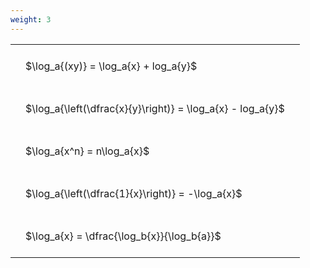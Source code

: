 ```yaml
---
weight: 3
---
```


<style type="text/css">
#T_642c1 th.col_heading {
  text-align: left;
  font-size: 1em;
}
#T_642c1 td {
  text-align: left;
  font-size: 1em;
  padding: 1.5em;
}
</style>
<table id="T_642c1">
  <thead>
  </thead>
  <tbody>
    <tr>
      <td id="T_642c1_row0_col0" class="data row0 col0" >$\log_a{(xy)} = \log_a{x} + log_a{y}$</td>
    </tr>
    <tr>
      <td id="T_642c1_row1_col0" class="data row1 col0" >$\log_a{\left(\dfrac{x}{y}\right)} = \log_a{x} - log_a{y}$</td>
    </tr>
    <tr>
      <td id="T_642c1_row2_col0" class="data row2 col0" >$\log_a{x^n} = n\log_a{x}$</td>
    </tr>
    <tr>
      <td id="T_642c1_row3_col0" class="data row3 col0" >$\log_a{\left(\dfrac{1}{x}\right)} = -\log_a{x}$</td>
    </tr>
    <tr>
      <td id="T_642c1_row4_col0" class="data row4 col0" >$\log_a{x} = \dfrac{\log_b{x}}{\log_b{a}}$</td>
    </tr>
  </tbody>
</table>
